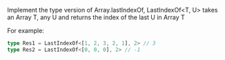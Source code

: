 Implement the type version of Array.lastIndexOf, LastIndexOf<T, U> takes an Array T, any U and returns the index of the last U in Array T

For example:

```ts
type Res1 = LastIndexOf<[1, 2, 3, 2, 1], 2> // 3
type Res2 = LastIndexOf<[0, 0, 0], 2> // -1
```